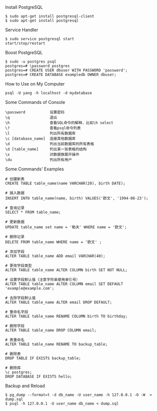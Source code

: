 Install PostgreSQL

    $ sudo apt-get install postgresql-client
    $ sudo apt-get install postgresql

Service Handler

    $ sudo service postgresql start
    start/stop/restart

Boost PostgreSQL

    $ sudo -u postgres psql
    postgres=# \password postgres
    postgres=# CREATE USER dbuser WITH PASSWORD 'password';
    postgres=# CREATE DATABASE exampledb OWNER dbuser;

How to Use on My Computer

    psql -U yang -h localhost -d mydatabase

Some Commands of Console

    \password           设置密码
    \q                  退出
    \h                  查看SQL命令的解释，比如\h select
    \?                  查看psql命令列表
    \l                  列出所有数据库
    \c [database_name]  连接其他数据库
    \d                  列出当前数据库的所有表格
    \d [table_name]     列出某一张表格的结构
    \x                  对数据做展开操作
    \du                 列出所有用户

Some Commands' Examples

    # 创建新表
    CREATE TABLE table_name(name VARCHAR(20), birth DATE);

    # 插入数据
    INSERT INTO table_name(name, birth) VALUES('欧文', '1994-08-23');

    # 查询记录
    SELECT * FROM table_name;

    # 更新数据
    UPDATE table_name set name = '勒夫' WHERE name = '欧文';

    # 删除记录
    DELETE FROM table_name WHERE name = '欧文' ;

    # 添加字段
    ALTER TABLE table_name ADD email VARCHAR(40);

    # 更改字段类型
    ALTER TABLE table_name ALTER COLUMN birth SET NOT NULL;

    # 设置字段默认值（注意字符串使用单引号）
    ALTER TABLE table_name ALTER COLUMN email SET DEFAULT 'example@example.com';

    # 去除字段默认值
    ALTER TABLE table_name ALTER email DROP DEFAULT;

    # 重命名字段
    ALTER TABLE table_name RENAME COLUMN birth TO birthday;

    # 删除字段
    ALTER TABLE table_name DROP COLUMN email;

    # 表重命名
    ALTER TABLE table_name RENAME TO backup_table;

    # 删除表
    DROP TABLE IF EXISTS backup_table;

    # 删除库
    \c postgres;
    DROP DATABASE IF EXISTS hello;

Backup and Reload

    $ pg_dump --format=t -d db_name -U user_name -h 127.0.0.1 -O -W  > dump.sql
    $ psql -h 127.0.0.1 -U user_name db_name < dump.sql






